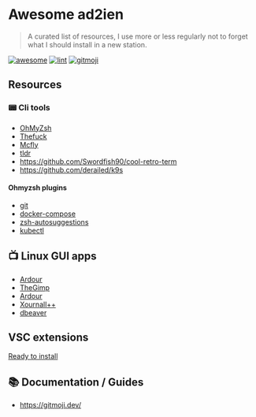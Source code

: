 # Awesome ad2ien

> A curated list of resources, I use more or less regularly not to forget what I should install in a new station.

[![awesome](https://cdn.rawgit.com/sindresorhus/awesome/d7305f38d29fed78fa85652e3a63e154dd8e8829/media/badge.svg)](https://github.com/ad2ien/awesome)
[![lint](https://img.shields.io/github/actions/workflow/status/ad2ien/awesome/lint.yml?label=lint&logo=github)](https://github.com/ad2ien/awesome/actions/workflows/lint.yml)
[![gitmoji](https://img.shields.io/badge/gitmoji-%20😜%20😍-FFDD67.svg)](https://gitmoji.dev)

## Resources

### 📟️ Cli tools

- [OhMyZsh](https://github.com/ohmyzsh/ohmyzsh/)
- [Thefuck](https://github.com/nvbn/thefuck)
- [Mcfly](https://github.com/cantino/mcfly)
- [tldr](https://github.com/tldr-pages/tldr)
- <https://github.com/Swordfish90/cool-retro-term>
- <https://github.com/derailed/k9s>

#### Ohmyzsh plugins

- [git](https://github.com/ohmyzsh/ohmyzsh/tree/master/plugins/git)
- [docker-compose](https://github.com/ohmyzsh/ohmyzsh/tree/master/plugins/docker-compose)
- [zsh-autosuggestions](https://github.com/zsh-users/zsh-autosuggestions)
- [kubectl](https://github.com/ohmyzsh/ohmyzsh/tree/master/plugins/kubectl)

## 📺️ Linux GUI apps

- [Ardour](http://ardour.org/)
- [TheGimp](https://www.gimp.org)
- [Ardour](http://ardour.org/)
- [Xournall++](https://github.com/xournalpp/xournalpp)
- [dbeaver](https://dbeaver.io/)

## VSC extensions

[Ready to install](code-extensions.sh)

## 📚 Documentation / Guides

- <https://gitmoji.dev/>
